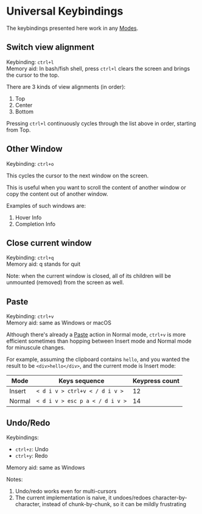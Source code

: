 # Universal Keybindings

The keybindings presented here work in any [Modes](./modes.md).

## Switch view alignment

Keybinding: `ctrl+l`  
Memory aid: In bash/fish shell, press `ctrl+l` clears the screen and brings the cursor to the top.

There are 3 kinds of view alignments (in order):

1. Top
1. Center
1. Bottom

Pressing `ctrl+l` continuously cycles through the list above in order, starting from Top.

## Other Window

Keybinding: `ctrl+o`

This cycles the cursor to the next window on the screen.

This is useful when you want to scroll the content of another window or copy the content out of another window.

Examples of such windows are:

1. Hover Info
2. Completion Info

## Close current window

Keybinding: `ctrl+q`  
Memory aid: q stands for quit

Note: when the current window is closed, all of its children will be unmounted (removed) from the screen as well.

## Paste

Keybinding: `ctrl+v`  
Memory aid: same as Windows or macOS

Although there's already a [Paste](./normal-mode/actions/index.md#paste) action
in Normal mode, `ctrl+v` is more efficient sometimes than hopping between
Insert mode and Normal mode for minuscule changes.

For example, assuming the clipboard contains `hello`, and you wanted the result to be `<div>hello</div>`, and the current mode is Insert mode:

| Mode   | Keys sequence                   | Keypress count |
| ------ | ------------------------------- | --------------- |
| Insert | `< d i v > ctrl+v < / d i v >`  | 12              |
| Normal | `< d i v > esc p a < / d i v >` | 14              |

## Undo/Redo

Keybindings:

- `ctrl+z`: Undo
- `ctrl+y`: Redo

Memory aid: same as Windows

Notes:

1. Undo/redo works even for multi-cursors
2. The current implementation is naive, it undoes/redoes character-by-character, instead of chunk-by-chunk, so it can be mildly frustrating

